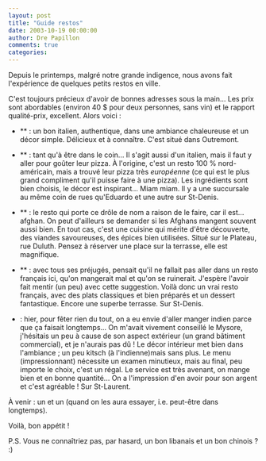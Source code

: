 ```yaml
---
layout: post
title: "Guide restos"
date: 2003-10-19 00:00:00
author: Dre Papillon
comments: true
categories: 
---
```



Depuis le printemps, malgré notre grande indigence, nous avons fait l'expérience de quelques petits restos en ville.

C'est toujours précieux d'avoir de bonnes adresses sous la main...  Les prix sont abordables (environ 40 $ pour deux personnes, sans vin) et le rapport qualité-prix, excellent.  Alors voici :

-  ** : un bon italien, authentique, dans une ambiance chaleureuse et un décor simple.  Délicieux et à connaître.  C'est situé dans Outremont.

-  ** : tant qu'à être dans le coin...  Il s'agit aussi d'un italien, mais il faut y aller pour goûter leur pizza.  À l'origine, c'est un resto 100 % nord-américain, mais  a trouvé leur pizza très *européenne* (ce qui est le plus grand compliment qu'il puisse faire à une pizza).  Les ingrédients sont bien choisis, le décor est inspirant...  Miam miam.  Il y a une succursale au même coin de rues qu'Eduardo et une autre sur St-Denis.

-  ** : le resto qui porte ce drôle de nom a raison de le faire, car il est... afghan.  On peut d'ailleurs se demander si les Afghans mangent souvent aussi bien.  En tout cas, c'est une cuisine qui mérite d'être découverte, des viandes savoureuses, des épices bien utilisées.  Situé sur le Plateau, rue Duluth.  Pensez à réserver une place sur la terrasse, elle est magnifique.

-  ** : avec tous ses préjugés,  pensait qu'il ne fallait pas aller dans un resto français ici, qu'on mangerait mal et qu'on se ruinerait.  J'espère l'avoir fait mentir (un peu) avec cette suggestion.  Voilà donc un vrai resto français, avec des plats classiques et bien préparés et un dessert fantastique.  Encore une superbe terrasse.  Sur St-Denis.

-   : hier, pour fêter rien du tout, on a eu envie d'aller manger indien parce que ça faisait longtemps...  On m'avait vivement conseillé le Mysore, j'hésitais un peu à cause de son aspect extérieur (un grand bâtiment commercial), et je n'aurais pas dû !  Le décor intérieur met bien dans l'ambiance ; un peu kitsch (à l'indienne)mais sans plus.  Le menu (impressionnant) nécessite un examen minutieux, mais au final, peu importe le choix, c'est un régal.  Le service est très avenant, on mange bien et en bonne quantité...  On a l'impression d'en avoir pour son argent et c'est agréable !  Sur St-Laurent.

À venir : un  et un  (quand on les aura essayer, i.e. peut-être dans longtemps).

Voilà, bon appétit !

P.S.  Vous ne connaîtriez pas, par hasard, un bon libanais et un bon chinois ? :)
